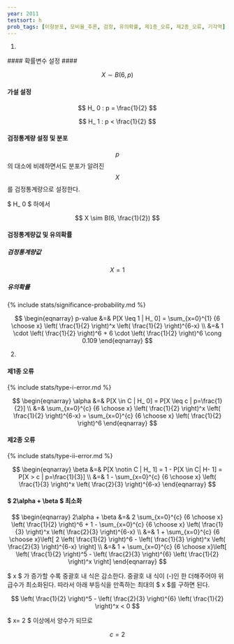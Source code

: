 ```yaml
---
year: 2011
testsort: h
prob_tags: [이항분포, 모비율_추론, 검정, 유의확률, 제1종_오류, 제2종_오류, 기각역]
---
```

1)

<div>
#### 확률변수 설정 ####

$$ X \sim B(6, p) $$

#### 가설 설정 ####

$$ H_ 0 : p = \frac{1}{2} $$

$$ H_ 1 : p < \frac{1}{2} $$

#### 검정통계량 설정 및 분포 ####

$$ p $$ 의 대소에 비례하면서도 분포가 알려진 $$ X $$를 검정통계량으로 설정한다.

$ H_ 0 $ 하에서

$$ X \sim B(6, \frac{1}{2}) $$

#### 검정통계량값 및 유의확률 ####

##### 검정통계량값 #####

$$ X = 1 $$

##### 유의확률 #####

{% include stats/significance-probability.md %}

$$ \begin{eqnarray}
p-value &=& P[X \leq 1 |
H_ 0] = \sum_{x=0}^{1} {6 \choose x} \left( \frac{1}{2} \right)^x \left( \frac{1}{2} \right)^{6-x} \\
&=& 1 \cdot \left( \frac{1}{2} \right)^6 + 6 \cdot \left( \frac{1}{2} \right)^6 \cong 0.109
\end{eqnarray} $$

</div>

2)

<div>

#### 제1종 오류 ####

{% include stats/type-i-error.md %}

$$ \begin{eqnarray}
\alpha &=& P[X \in C |
H_ 0] = P[X \leq c |
p=\frac{1}{2}] \\
&=& \sum_{x=0}^{c} {6 \choose x} \left( \frac{1}{2} \right)^x \left( \frac{1}{2} \right)^{6-x} = \sum_{x=0}^{c} {6 \choose x} \left( \frac{1}{2} \right)^6
\end{eqnarray} $$

#### 제2종 오류 ####

{% include stats/type-ii-error.md %}

$$ \begin{eqnarray}
\beta &=& P[X \notin C |
H_ 1] = 1 - P[X \in C|
H- 1] =  P[X > c |
p=\frac{1}{3}] \\
&=& 1 - \sum_{x=0}^{c} {6 \choose x} \left( \frac{1}{3} \right)^x \left( \frac{2}{3} \right)^{6-x}
\end{eqnarray} $$

#### $ 2\alpha + \beta $ 최소화 ####

$$ \begin{eqnarray}
2\alpha + \beta &=& 2 \sum_{x=0}^{c} {6 \choose x} \left( \frac{1}{2} \right)^6 + 1 - \sum_{x=0}^{c} {6 \choose x} \left( \frac{1}{3} \right)^x \left( \frac{2}{3} \right)^{6-x} \\
&=& 1 + \sum_{x=0}^{c} {6 \choose x}\left[ 2 \left( \frac{1}{2} \right)^6 - \left( \frac{1}{3} \right)^x \left( \frac{2}{3} \right)^{6-x} \right] \\
&=& 1 + \sum_{x=0}^{c} {6 \choose x}\left[ \left( \frac{1}{2} \right)^5 - \left( \frac{2}{3} \right)^{6} \left( \frac{1}{2} \right)^x \right]
\end{eqnarray} $$

$ x $ 가 증가할 수록 중괄호 내 식은 감소한다. 중괄호 내 식이 (-)인 한 더해주어야 위 급수가 최소화된다. 따라서 아래 부등식을 만족하는 최대의 $ x $를 구하면 된다.

$$ \left( \frac{1}{2} \right)^5 - \left( \frac{2}{3} \right)^{6} \left( \frac{1}{2} \right)^x < 0 $$

$ x= 2 $ 이상에서 양수가 되므로

$$ c = 2 $$

</div>